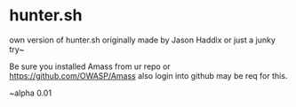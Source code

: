 # hunter.sh
own version of hunter.sh originally made by Jason Haddix or just a junky try~

Be sure you installed Amass from ur repo or https://github.com/OWASP/Amass
also login into github may be req for this.

~alpha 0.01 

